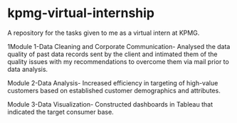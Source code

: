 # kpmg-virtual-internship
A repository for the tasks given to me as a virtual intern at KPMG.

1Module 1-Data Cleaning and Corporate Communication- 
Analysed the data quality of past data records sent by the client and intimated them of the quality issues with my recommendations to overcome them via mail prior to data analysis.

Module 2-Data Analysis-
Increased efficiency in targeting of high-value customers based on established customer demographics and attributes.

Module 3-Data Visualization-
Constructed dashboards in Tableau that indicated the target consumer base.
